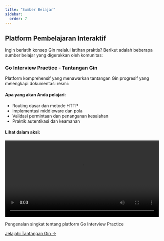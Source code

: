 ```yaml
---
title: "Sumber Belajar"
sidebar:
  order: 7
---
```


## Platform Pembelajaran Interaktif

Ingin berlatih konsep Gin melalui latihan praktis? Berikut adalah beberapa sumber belajar yang digerakkan oleh komunitas:

### Go Interview Practice - Tantangan Gin

Platform komprehensif yang menawarkan tantangan Gin progresif yang melengkapi dokumentasi resmi:

<div class="learning-platform-showcase">
  <div class="platform-features">
    <h4>Apa yang akan Anda pelajari:</h4>
    <ul>
      <li>Routing dasar dan metode HTTP</li>
      <li>Implementasi middleware dan pola</li>
      <li>Validasi permintaan dan penanganan kesalahan</li>
      <li>Praktik autentikasi dan keamanan</li>
    </ul>
  </div>

  <div class="platform-demo">
    <h4>Lihat dalam aksi:</h4>
    <div class="video-container">
      <video controls width="100%">
        <source src="https://github.com/user-attachments/assets/23468aab-a032-4326-9d05-84de86c9128c" type="video/mp4">
        Browser Anda tidak mendukung tag video.
      </video>
      <p class="video-caption">Pengenalan singkat tentang platform Go Interview Practice</p>
    </div>
  </div>

  <div class="platform-cta">
    <a href="https://github.com/RezaSi/go-interview-practice" class="btn btn-primary" target="_blank" rel="noopener">
      Jelajahi Tantangan Gin →
    </a>
  </div>
</div> 
